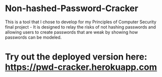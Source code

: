 # Non-hashed-Password-Cracker
This is a tool that I chose to develop for my Principles of Computer Security final project - It is designed to relay the risks of not hashing passwords and allowing users to create passwords that are weak by showing how passwords can be modeled. 

# Try out the deployed version here: https://pwd-cracker.herokuapp.com
